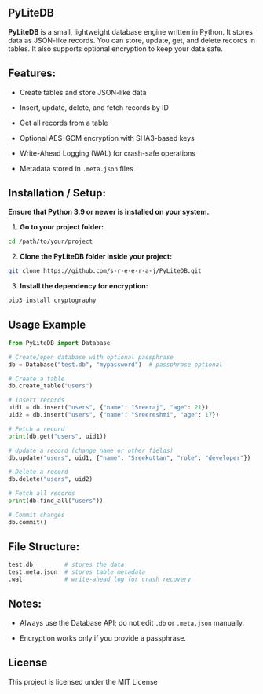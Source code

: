 ## PyLiteDB

**PyLiteDB** is a small, lightweight database engine written in Python. It stores data as JSON-like records. You can store, update, get, and delete records in tables. It also supports optional encryption to keep your data safe.

## Features:

- Create tables and store JSON-like data

- Insert, update, delete, and fetch records by ID

- Get all records from a table

- Optional AES-GCM encryption with SHA3-based keys

- Write-Ahead Logging (WAL) for crash-safe operations

- Metadata stored in `.meta.json` files

## Installation / Setup:
**Ensure that Python 3.9 or newer is installed on your system.**

1. **Go to your project folder:**
```bash
cd /path/to/your/project
```
2. **Clone the PyLiteDB folder inside your project:**
```bash
git clone https://github.com/s-r-e-e-r-a-j/PyLiteDB.git
```
3. **Install the dependency for encryption:**
```bash
pip3 install cryptography
```
## Usage Example

```python
from PyLiteDB import Database

# Create/open database with optional passphrase
db = Database("test.db", "mypassword")  # passphrase optional

# Create a table
db.create_table("users")

# Insert records
uid1 = db.insert("users", {"name": "Sreeraj", "age": 21})
uid2 = db.insert("users", {"name": "Sreereshmi", "age": 17})

# Fetch a record
print(db.get("users", uid1))

# Update a record (change name or other fields)
db.update("users", uid1, {"name": "Sreekuttan", "role": "developer"})

# Delete a record
db.delete("users", uid2)

# Fetch all records
print(db.find_all("users"))

# Commit changes
db.commit()

```

## File Structure:
```bash
test.db         # stores the data
test.meta.json  # stores table metadata
.wal            # write-ahead log for crash recovery
```

## Notes:

- Always use the Database API; do not edit `.db` or `.meta.json` manually.

- Encryption works only if you provide a passphrase.

## License
This project is licensed under the MIT License

